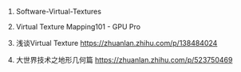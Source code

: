 1. Software-Virtual-Textures
2. Virtual Texture Mapping101 - GPU Pro

3. 浅谈Virtual Texture https://zhuanlan.zhihu.com/p/138484024
4. 大世界技术之地形几何篇 https://zhuanlan.zhihu.com/p/523750469